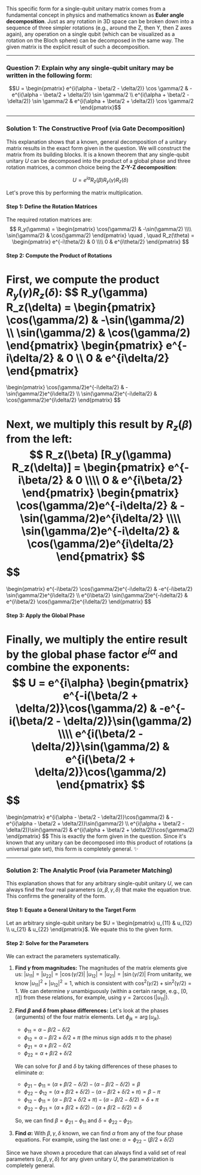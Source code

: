 This specific form for a single-qubit unitary matrix comes from a fundamental concept in physics and mathematics known as **Euler angle decomposition**. Just as any rotation in 3D space can be broken down into a sequence of three simpler rotations (e.g., around the Z, then Y, then Z axes again), any operation on a single qubit (which can be visualized as a rotation on the Bloch sphere) can be decomposed in the same way. The given matrix is the explicit result of such a decomposition.

***

### **Question 7: Explain why any single-qubit unitary may be written in the following form:**
$$U = \begin{pmatrix} e^{i(\alpha - \beta/2 - \delta/2)} \cos \gamma/2 & -e^{i(\alpha - \beta/2 + \delta/2)} \sin \gamma/2 \\ e^{i(\alpha + \beta/2 - \delta/2)} \sin \gamma/2 & e^{i(\alpha + \beta/2 + \delta/2)} \cos \gamma/2 \end{pmatrix}$$

---

### **Solution 1: The Constructive Proof (via Gate Decomposition)**

This explanation shows that a known, general decomposition of a unitary matrix results in the exact form given in the question. We will construct the matrix from its building blocks. It is a known theorem that any single-qubit unitary $U$ can be decomposed into the product of a global phase and three rotation matrices, a common choice being the **Z-Y-Z decomposition**:

$$U = e^{i\alpha} R_z(\beta) R_y(\gamma) R_z(\delta)$$

Let's prove this by performing the matrix multiplication.

#### **Step 1: Define the Rotation Matrices**

The required rotation matrices are:
$$
R_y(\gamma) = \begin{pmatrix}
\cos(\gamma/2) & -\sin(\gamma/2) \\\\
\sin(\gamma/2) & \cos(\gamma/2)
\end{pmatrix}
\quad , \quad
R_z(\theta) = \begin{pmatrix}
e^{-i\theta/2} & 0 \\\\
0 & e^{i\theta/2}
\end{pmatrix}
$$

#### **Step 2: Compute the Product of Rotations**

First, we compute the product $R_y(\gamma) R_z(\delta)$:
$$
R_y(\gamma) R_z(\delta) =
\begin{pmatrix}
\cos(\gamma/2) & -\sin(\gamma/2) \\\\
\sin(\gamma/2) & \cos(\gamma/2)
\end{pmatrix}
\begin{pmatrix}
e^{-i\delta/2} & 0 \\\\
0 & e^{i\delta/2}
\end{pmatrix}
=
\begin{pmatrix}
\cos(\gamma/2)e^{-i\delta/2} & -\sin(\gamma/2)e^{i\delta/2} \\\\
\sin(\gamma/2)e^{-i\delta/2} & \cos(\gamma/2)e^{i\delta/2}
\end{pmatrix}
$$

Next, we multiply this result by $R_z(\beta)$ from the left:
$$
R_z(\beta) [R_y(\gamma) R_z(\delta)] =
\begin{pmatrix}
e^{-i\beta/2} & 0 \\\\
0 & e^{i\beta/2}
\end{pmatrix}
\begin{pmatrix}
\cos(\gamma/2)e^{-i\delta/2} & -\sin(\gamma/2)e^{i\delta/2} \\\\
\sin(\gamma/2)e^{-i\delta/2} & \cos(\gamma/2)e^{i\delta/2}
\end{pmatrix}
$$
$$
=
\begin{pmatrix}
e^{-i\beta/2} \cos(\gamma/2)e^{-i\delta/2} & -e^{-i\beta/2} \sin(\gamma/2)e^{i\delta/2} \\\\
e^{i\beta/2} \sin(\gamma/2)e^{-i\delta/2} & e^{i\beta/2} \cos(\gamma/2)e^{i\delta/2}
\end{pmatrix}
$$

#### **Step 3: Apply the Global Phase**

Finally, we multiply the entire result by the global phase factor $e^{i\alpha}$ and combine the exponents:
$$
U = e^{i\alpha}
\begin{pmatrix}
e^{-i(\beta/2 + \delta/2)}\cos(\gamma/2) & -e^{-i(\beta/2 - \delta/2)}\sin(\gamma/2) \\\\
e^{i(\beta/2 - \delta/2)}\sin(\gamma/2) & e^{i(\beta/2 + \delta/2)}\cos(\gamma/2)
\end{pmatrix}
$$
$$
=
\begin{pmatrix}
e^{i(\alpha - \beta/2 - \delta/2)}\cos(\gamma/2) & -e^{i(\alpha - \beta/2 + \delta/2)}\sin(\gamma/2) \\\\
e^{i(\alpha + \beta/2 - \delta/2)}\sin(\gamma/2) & e^{i(\alpha + \beta/2 + \delta/2)}\cos(\gamma/2)
\end{pmatrix}
$$
This is exactly the form given in the question. Since it's known that any unitary can be decomposed into this product of rotations (a universal gate set), this form is completely general. ✨

---

### **Solution 2: The Analytic Proof (via Parameter Matching)**

This explanation shows that for any arbitrary single-qubit unitary $U$, we can always find the four real parameters $(\alpha, \beta, \gamma, \delta)$ that make the equation true. This confirms the generality of the form.

#### **Step 1: Equate a General Unitary to the Target Form**

Let an arbitrary single-qubit unitary be $U = \begin{pmatrix} u_{11} & u_{12} \\ u_{21} & u_{22} \end{pmatrix}$. We equate this to the given form.

#### **Step 2: Solve for the Parameters**

We can extract the parameters systematically.
1.  **Find $\gamma$ from magnitudes:** The magnitudes of the matrix elements give us:
    $|u_{11}| = |u_{22}| = |\cos(\gamma/2)|$
    $|u_{12}| = |u_{21}| = |\sin(\gamma/2)|$
    From unitarity, we know $|u_{11}|^2 + |u_{12}|^2 = 1$, which is consistent with $\cos^2(\gamma/2) + \sin^2(\gamma/2) = 1$. We can determine $\gamma$ unambiguously (within a certain range, e.g., $[0, \pi]$) from these relations, for example, using $\gamma = 2 \arccos(|u_{11}|)$.

2.  **Find $\beta$ and $\delta$ from phase differences:** Let's look at the phases (arguments) of the four matrix elements. Let $\phi_{jk} = \arg(u_{jk})$.
    * $\phi_{11} = \alpha - \beta/2 - \delta/2$
    * $\phi_{12} = \alpha - \beta/2 + \delta/2 + \pi$ (the minus sign adds $\pi$ to the phase)
    * $\phi_{21} = \alpha + \beta/2 - \delta/2$
    * $\phi_{22} = \alpha + \beta/2 + \delta/2$

    We can solve for $\beta$ and $\delta$ by taking differences of these phases to eliminate $\alpha$:
    * $\phi_{21} - \phi_{11} = (\alpha + \beta/2 - \delta/2) - (\alpha - \beta/2 - \delta/2) = \beta$
    * $\phi_{22} - \phi_{12} = (\alpha + \beta/2 + \delta/2) - (\alpha - \beta/2 + \delta/2 + \pi) = \beta - \pi$
    * $\phi_{12} - \phi_{11} = (\alpha - \beta/2 + \delta/2 + \pi) - (\alpha - \beta/2 - \delta/2) = \delta + \pi$
    * $\phi_{22} - \phi_{21} = (\alpha + \beta/2 + \delta/2) - (\alpha + \beta/2 - \delta/2) = \delta$

    So, we can find $\beta = \phi_{21} - \phi_{11}$ and $\delta = \phi_{22} - \phi_{21}$.

3.  **Find $\alpha$:** With $\beta, \gamma, \delta$ known, we can find $\alpha$ from any of the four phase equations. For example, using the last one:
    $\alpha = \phi_{22} - (\beta/2 + \delta/2)$

Since we have shown a procedure that can always find a valid set of real parameters $(\alpha, \beta, \gamma, \delta)$ for any given unitary $U$, the parametrization is completely general.